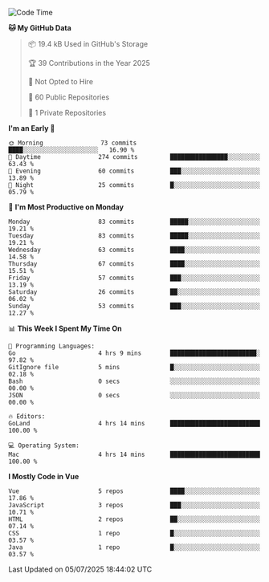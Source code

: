 <!--START_SECTION:waka-->
![Code Time](http://img.shields.io/badge/Code%20Time-1%2C464%20hrs%2019%20mins-blue)

**🐱 My GitHub Data** 

> 📦 19.4 kB Used in GitHub's Storage 
 > 
> 🏆 39 Contributions in the Year 2025
 > 
> 🚫 Not Opted to Hire
 > 
> 📜 60 Public Repositories 
 > 
> 🔑 1 Private Repositories 
 > 
**I'm an Early 🐤** 

```text
🌞 Morning                73 commits          ████░░░░░░░░░░░░░░░░░░░░░   16.90 % 
🌆 Daytime                274 commits         ████████████████░░░░░░░░░   63.43 % 
🌃 Evening                60 commits          ███░░░░░░░░░░░░░░░░░░░░░░   13.89 % 
🌙 Night                  25 commits          █░░░░░░░░░░░░░░░░░░░░░░░░   05.79 % 
```
📅 **I'm Most Productive on Monday** 

```text
Monday                   83 commits          █████░░░░░░░░░░░░░░░░░░░░   19.21 % 
Tuesday                  83 commits          █████░░░░░░░░░░░░░░░░░░░░   19.21 % 
Wednesday                63 commits          ████░░░░░░░░░░░░░░░░░░░░░   14.58 % 
Thursday                 67 commits          ████░░░░░░░░░░░░░░░░░░░░░   15.51 % 
Friday                   57 commits          ███░░░░░░░░░░░░░░░░░░░░░░   13.19 % 
Saturday                 26 commits          ██░░░░░░░░░░░░░░░░░░░░░░░   06.02 % 
Sunday                   53 commits          ███░░░░░░░░░░░░░░░░░░░░░░   12.27 % 
```


📊 **This Week I Spent My Time On** 

```text
💬 Programming Languages: 
Go                       4 hrs 9 mins        ████████████████████████░   97.82 % 
GitIgnore file           5 mins              █░░░░░░░░░░░░░░░░░░░░░░░░   02.18 % 
Bash                     0 secs              ░░░░░░░░░░░░░░░░░░░░░░░░░   00.00 % 
JSON                     0 secs              ░░░░░░░░░░░░░░░░░░░░░░░░░   00.00 % 

🔥 Editors: 
GoLand                   4 hrs 14 mins       █████████████████████████   100.00 % 

💻 Operating System: 
Mac                      4 hrs 14 mins       █████████████████████████   100.00 % 
```

**I Mostly Code in Vue** 

```text
Vue                      5 repos             ████░░░░░░░░░░░░░░░░░░░░░   17.86 % 
JavaScript               3 repos             ███░░░░░░░░░░░░░░░░░░░░░░   10.71 % 
HTML                     2 repos             ██░░░░░░░░░░░░░░░░░░░░░░░   07.14 % 
CSS                      1 repo              █░░░░░░░░░░░░░░░░░░░░░░░░   03.57 % 
Java                     1 repo              █░░░░░░░░░░░░░░░░░░░░░░░░   03.57 % 
```




 Last Updated on 05/07/2025 18:44:02 UTC
<!--END_SECTION:waka-->
